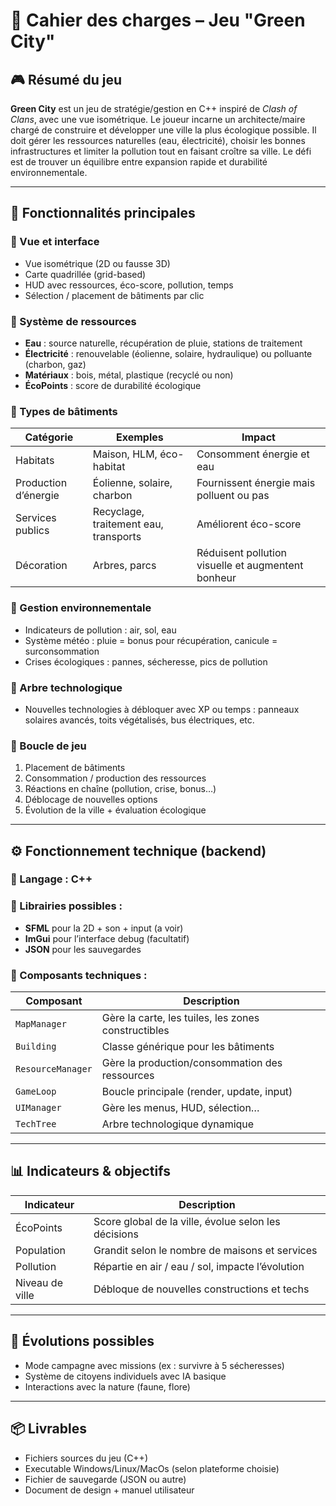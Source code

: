 # 📄 Cahier des charges – Jeu "Green City"

## 🎮 Résumé du jeu

**Green City** est un jeu de stratégie/gestion en C++ inspiré de *Clash of Clans*, avec une vue isométrique. Le joueur incarne un architecte/maire chargé de construire et développer une ville la plus écologique possible. Il doit gérer les ressources naturelles (eau, électricité), choisir les bonnes infrastructures et limiter la pollution tout en faisant croître sa ville. Le défi est de trouver un équilibre entre expansion rapide et durabilité environnementale.

---

## 🧹 Fonctionnalités principales

### 🔹 Vue et interface
- Vue isométrique (2D ou fausse 3D)
- Carte quadrillée (grid-based)
- HUD avec ressources, éco-score, pollution, temps
- Sélection / placement de bâtiments par clic

### 🔹 Système de ressources
- **Eau** : source naturelle, récupération de pluie, stations de traitement
- **Électricité** : renouvelable (éolienne, solaire, hydraulique) ou polluante (charbon, gaz)
- **Matériaux** : bois, métal, plastique (recyclé ou non)
- **ÉcoPoints** : score de durabilité écologique

### 🔹 Types de bâtiments
| Catégorie | Exemples | Impact |
|-----------|----------|--------|
| Habitats  | Maison, HLM, éco-habitat | Consomment énergie et eau |
| Production d’énergie | Éolienne, solaire, charbon | Fournissent énergie mais polluent ou pas |
| Services publics | Recyclage, traitement eau, transports | Améliorent éco-score |
| Décoration | Arbres, parcs | Réduisent pollution visuelle et augmentent bonheur |

### 🔹 Gestion environnementale
- Indicateurs de pollution : air, sol, eau
- Système météo : pluie = bonus pour récupération, canicule = surconsommation
- Crises écologiques : pannes, sécheresse, pics de pollution

### 🔹 Arbre technologique
- Nouvelles technologies à débloquer avec XP ou temps : panneaux solaires avancés, toits végétalisés, bus électriques, etc.

### 🔹 Boucle de jeu
1. Placement de bâtiments
2. Consommation / production des ressources
3. Réactions en chaîne (pollution, crise, bonus…)
4. Déblocage de nouvelles options
5. Évolution de la ville + évaluation écologique

---

## ⚙️ Fonctionnement technique (backend)

### 🔸 Langage : **C++**
### 🔸 Librairies possibles :
- **SFML** pour la 2D + son + input (a voir)
- **ImGui** pour l’interface debug (facultatif)
- **JSON** pour les sauvegardes

### 🔸 Composants techniques :
| Composant | Description |
|----------|-------------|
| `MapManager` | Gère la carte, les tuiles, les zones constructibles |
| `Building` | Classe générique pour les bâtiments |
| `ResourceManager` | Gère la production/consommation des ressources |
| `GameLoop` | Boucle principale (render, update, input) |
| `UIManager` | Gère les menus, HUD, sélection… |
| `TechTree` | Arbre technologique dynamique |

---

## 📊 Indicateurs & objectifs

| Indicateur | Description |
|------------|-------------|
| ÉcoPoints  | Score global de la ville, évolue selon les décisions |
| Population | Grandit selon le nombre de maisons et services |
| Pollution  | Répartie en air / eau / sol, impacte l’évolution |
| Niveau de ville | Débloque de nouvelles constructions et techs |

---

## 🔮 Évolutions possibles
- Mode campagne avec missions (ex : survivre à 5 sécheresses)
- Système de citoyens individuels avec IA basique
- Interactions avec la nature (faune, flore)

---

## 📦 Livrables
- Fichiers sources du jeu (C++)
- Executable Windows/Linux/MacOs (selon plateforme choisie)
- Fichier de sauvegarde (JSON ou autre)
- Document de design + manuel utilisateur